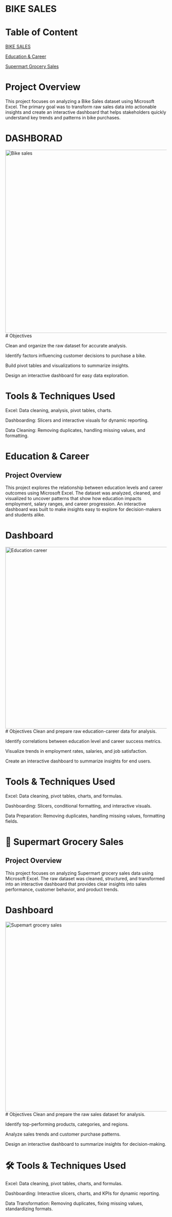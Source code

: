 # BIKE SALES

# Table of Content
[BIKE SALES](https://github.com/nte-samuel/Excel-Projects/blob/main/README.md#bike-sales)

[Education & Career](https://github.com/nte-samuel/Excel-Projects/blob/main/README.md#education--career)

[Supermart Grocery Sales](https://github.com/nte-samuel/Excel-Projects/blob/main/README.md#-supermart-grocery-sales)

# Project Overview
This project focuses on analyzing a Bike Sales dataset using Microsoft Excel. The primary goal was to transform raw sales data into actionable insights and create an interactive dashboard that helps stakeholders quickly understand key trends and patterns in bike purchases.
# DASHBORAD
<img width="1105" height="572" alt="Bike sales" src="https://github.com/user-attachments/assets/967726d3-7b7c-4d78-b36f-02ee45c5fb5e" />
# Objectives

Clean and organize the raw dataset for accurate analysis.

Identify factors influencing customer decisions to purchase a bike.

Build pivot tables and visualizations to summarize insights.

Design an interactive dashboard for easy data exploration.
# Tools & Techniques Used
Excel: Data cleaning, analysis, pivot tables, charts.

Dashboarding: Slicers and interactive visuals for dynamic reporting.

Data Cleaning: Removing duplicates, handling missing values, and formatting.


# Education & Career
## Project Overview

This project explores the relationship between education levels and career outcomes using Microsoft Excel. The dataset was analyzed, cleaned, and visualized to uncover patterns that show how education impacts employment, salary ranges, and career progression. An interactive dashboard was built to make insights easy to explore for decision-makers and students alike.
# Dashboard
<img width="1051" height="567" alt="Education career" src="https://github.com/user-attachments/assets/69cd9d1d-b335-4a4e-9c9f-73b9a8af3194" />
# Objectives
Clean and prepare raw education-career data for analysis.

Identify correlations between education level and career success metrics.

Visualize trends in employment rates, salaries, and job satisfaction.

Create an interactive dashboard to summarize insights for end users.

# Tools & Techniques Used

Excel: Data cleaning, pivot tables, charts, and formulas.

Dashboarding: Slicers, conditional formatting, and interactive visuals.

Data Preparation: Removing duplicates, handling missing values, formatting fields.

# 🛒 Supermart Grocery Sales
## Project Overview
This project focuses on analyzing Supermart grocery sales data using Microsoft Excel. The raw dataset was cleaned, structured, and transformed into an interactive dashboard that provides clear insights into sales performance, customer behavior, and product trends.
# Dashboard 
<img width="1076" height="593" alt="Supemart grocery sales" src="https://github.com/user-attachments/assets/0d6870a4-47bf-4b9b-8a8b-8bfb9d03ebe3" />
# Objectives
Clean and prepare the raw sales dataset for analysis.

Identify top-performing products, categories, and regions.

Analyze sales trends and customer purchase patterns.

Design an interactive dashboard to summarize insights for decision-making.

# 🛠️ Tools & Techniques Used

Excel: Data cleaning, pivot tables, charts, and formulas.

Dashboarding: Interactive slicers, charts, and KPIs for dynamic reporting.

Data Transformation: Removing duplicates, fixing missing values, standardizing formats.

